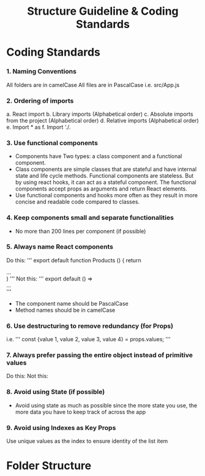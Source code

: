 <div align="center">
<!-- Title: -->
  <h1>Structure Guideline & Coding Standards</h1>
</div>

# Coding Standards

### 1. Naming Conventions
All folders are in camelCase
All files are in PascalCase
i.e. src/App.js

### 2. Ordering of imports
a. React import
b. Library imports (Alphabetical order)
c. Absolute imports from the project (Alphabetical order)
d. Relative imports (Alphabetical order)
e. Import * as
f. Import ‘./<some file>.<some extension>

### 3. Use functional components
- Components have Two types: a class component and a functional component.
- Class components are simple classes that are stateful and have internal state and life cycle methods. Functional components are stateless. But by using react hooks, it can act as a stateful component. The functional components accept props as arguments and return React elements.
- Use functional components and hooks more often as they result in more concise and readable code compared to classes.

### 4. Keep components small and separate functionalities
- No more than 200 lines per component (if possible)

### 5. Always name React components
Do this: 
'''
export default function Products () { return <div>...</div> )
'''
Not this: 
'''
export default () => <div>...</div>
'''
- The component name should be PascalCase
- Method names should be in camelCase

### 6. Use destructuring to remove redundancy (for Props)
i.e. 
'''
const {value 1, value 2, value 3, value 4} = props.values;
'''

### 7. Always prefer passing the entire object instead of primitive values
Do this: <b> <StudentAccount user={user} /> </b>
Not this: <b> <StudentAccount
              name={user.name}
              email={user.email}
              id={user.id}
              /> </b>

### 8. Avoid using State (if possible)
- Avoid using state as much as possible since the more state you use, the more data you have to keep track of across the app

### 9. Avoid using Indexes as Key Props
Use unique values as the index to ensure identity of the list item

# Folder Structure
